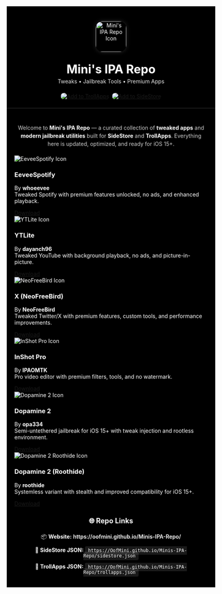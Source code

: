 <div style="background: #000000; margin: -8px -20px 0 -20px; padding: 25px 20px 20px 20px; color: white; font-family: 'Inter', 'Segoe UI', sans-serif; border-bottom: 1px solid #333;">
<div align="center">

  <img src="https://OofMini.github.io/Minis-IPA-Repo/apps/repo-icon.png" width="80" height="80" style="
    border-radius: 18px;
    box-shadow: 0 0 12px rgba(255,255,255,0.15);
    margin-bottom: 12px;
  " alt="Mini's IPA Repo Icon">

  <h1 style="font-size: 2.2em; font-weight: 700; margin: 0 0 5px 0;">
    Mini's IPA Repo
  </h1>
  <p style="font-size: 1em; margin: 0 0 20px 0; opacity: 0.9;">Tweaks • Jailbreak Tools • Premium Apps</p>

  <div style="margin: 0;">
    <a href="trollapps://add-repo?url=https://oofmini.github.io/Minis-IPA-Repo/trollapps.json" style="display: inline-block; margin: 2px;">
      <img src="https://img.shields.io/badge/Add%20to-TrollApps-007AFF?logo=apple&logoColor=white&style=for-the-badge" alt="Add to TrollApps" style="border-radius: 8px; border: none;">
    </a>
    <a href="sidestore://add-repo?url=https://oofmini.github.io/Minis-IPA-Repo/sidestore.json" style="display: inline-block; margin: 2px;">
      <img src="https://img.shields.io/badge/Add%20to-SideStore-8A2BE2?logo=apple&logoColor=white&style=for-the-badge" alt="Add to SideStore" style="border-radius: 8px; border: none;">
    </a>
  </div>
</div>
</div>

<div style="background: #000000; margin: 0 -20px; padding: 20px; color: white;">
<p align="center" style="max-width:700px; margin:20px auto; font-size:1em; color: #ccc; line-height: 1.5;">
  Welcome to <b style="color: #fff;">Mini's IPA Repo</b> — a curated collection of <b style="color: #fff;">tweaked apps</b> and <b style="color: #fff;">modern jailbreak utilities</b> built for <b style="color: #fff;">SideStore</b> and <b style="color: #fff;">TrollApps</b>. Everything here is updated, optimized, and ready for iOS 15+.
</p>

<details hidden>
  <summary>CSS</summary>
  <style>
@keyframes fadeIn {
  from {opacity: 0; transform: translateY(15px);}
  to {opacity: 1; transform: translateY(0);}
}

.app-grid {
  display: flex;
  flex-wrap: wrap;
  justify-content: center;
  gap: 20px;
  max-width: 1200px;
  margin: 0 auto;
}

.app-card {
  background: rgba(255,255,255,0.08);
  border: 1px solid rgba(255,255,255,0.15);
  border-radius: 16px;
  width: 280px;
  padding: 20px;
  text-align: center;
  transition: all 0.3s ease;
  animation: fadeIn 1s ease both;
  display: flex;
  flex-direction: column;
  align-items: center;
}

.app-card:hover {
  transform: scale(1.03);
  background: rgba(255,255,255,0.12);
  border-color: rgba(255,255,255,0.25);
}

.app-icon-container {
  width: 100px;
  height: 100px;
  margin: 0 auto 15px auto;
  display: flex;
  align-items: center;
  justify-content: center;
}

.app-card img {
  width: 100px;
  height: 100px;
  object-fit: contain;
  border-radius: 22px;
  background: #000;
  padding: 2px;
  box-sizing: border-box;
  display: block;
  margin: 0 auto;
}

.app-card h3 {
  margin: 0 auto 12px auto;
  color: #fff;
  font-size: 1.15em;
  font-weight: 600;
  width: 100%;
  text-align: center;
  line-height: 1.2;
  padding: 0;
  display: block;
}

.app-card-content {
  width: 100%;
  display: flex;
  flex-direction: column;
  align-items: center;
  flex-grow: 1;
}

.app-card p {
  font-size: 0.9em;
  color: #ccc;
  line-height: 1.5;
  margin: 0 auto 20px auto;
  width: 100%;
  text-align: center;
  padding: 0;
  display: block;
}

.download-btn {
  display: inline-block;
  padding: 10px 20px;
  border-radius: 10px;
  background: #1db954;
  color: #fff;
  text-decoration: none;
  transition: 0.3s;
  font-weight: 600;
  font-size: 0.95em;
  margin-top: auto;
  min-width: 120px;
  text-align: center;
}
.download-btn:hover { 
  opacity: 0.8;
  transform: translateY(-1px);
}

.repo-links {
  margin-top: 40px;
  padding: 25px;
  background: rgba(255,255,255,0.05);
  border-radius: 16px;
  border: 1px solid rgba(255,255,255,0.1);
}
.repo-links h3 {
  color: #fff;
  font-size: 1.3em;
  margin-bottom: 20px;
  text-align: center;
}
.repo-link-item {
  margin: 12px 0;
  font-size: 1em;
  color: #fff;
  text-align: center;
}
.repo-link-item a {
  color: #fff;
  text-decoration: none;
  font-weight: 600;
}
.repo-link-item a:hover {
  color: #1db954;
}
.repo-link-item code {
  background: rgba(255,255,255,0.1);
  padding: 4px 8px;
  border-radius: 4px;
  font-family: 'Monaco', 'Menlo', monospace;
  color: #fff;
}
  </style>
</details>

<div class="app-grid">

<div class="app-card">
  <div class="app-icon-container">
    <img src="https://OofMini.github.io/Minis-IPA-Repo/apps/EeveeSpotify.png" alt="EeveeSpotify Icon">
  </div>
  <div class="app-card-content">
    <h3>EeveeSpotify</h3>
    <p>By <b>whoeevee</b><br>Tweaked Spotify with premium features unlocked, no ads, and enhanced playback.</p>
    <a class="download-btn" href="https://github.com/OofMini/eeveespotifyreborn/releases/download/9.0.84/EeveeSpotify.ipa">Download</a>
  </div>
</div>

<div class="app-card">
  <div class="app-icon-container">
    <img src="https://OofMini.github.io/Minis-IPA-Repo/apps/YouTubePlus_5.2b3.PNG" alt="YTLite Icon">
  </div>
  <div class="app-card-content">
    <h3>YTLite</h3>
    <p>By <b>dayanch96</b><br>Tweaked YouTube with background playback, no ads, and picture-in-picture.</p>
    <a class="download-btn" href="https://github.com/OofMini/YTLite/releases/download/20.39.6/YouTubePlus_5.2b3.ipa">Download</a>
  </div>
</div>

<div class="app-card">
  <div class="app-icon-container">
    <img src="https://OofMini.github.io/Minis-IPA-Repo/apps/NeoFreeBird.png" alt="NeoFreeBird Icon">
  </div>
  <div class="app-card-content">
    <h3>X (NeoFreeBird)</h3>
    <p>By <b>NeoFreeBird</b><br>Tweaked Twitter/X with premium features, custom tools, and performance improvements.</p>
    <a class="download-btn" href="https://github.com/OofMini/tweak/releases/download/11.27/NeoFreeBird-sideloaded_5.1_11.27.ipa">Download</a>
  </div>
</div>

<div class="app-card">
  <div class="app-icon-container">
    <img src="https://OofMini.github.io/Minis-IPA-Repo/apps/Inshot.png" alt="InShot Pro Icon">
  </div>
  <div class="app-card-content">
    <h3>InShot Pro</h3>
    <p>By <b>IPAOMTK</b><br>Pro video editor with premium filters, tools, and no watermark.</p>
    <a class="download-btn" href="https://www.dropbox.com/scl/fi/z9pg3t8e5rkauyh51duud/InShot-ipaomtk.com.ipa?rlkey=whj0y0ex86tondgcdn9t7dxnv&dl=1">Download</a>
  </div>
</div>

<div class="app-card">
  <div class="app-icon-container">
    <img src="https://OofMini.github.io/Minis-IPA-Repo/apps/Dopamine2.png" alt="Dopamine 2 Icon">
  </div>
  <div class="app-card-content">
    <h3>Dopamine 2</h3>
    <p>By <b>opa334</b><br>Semi-untethered jailbreak for iOS 15+ with tweak injection and rootless environment.</p>
    <a class="download-btn" href="https://www.dropbox.com/scl/fi/83gkrrb2hq5nzv15e2f7q/Dopamine.tipa?rlkey=4tmq856xa31pqqw3t499gxm3z&dl=1">Download</a>
  </div>
</div>

<div class="app-card">
  <div class="app-icon-container">
    <img src="https://OofMini.github.io/Minis-IPA-Repo/apps/Dopamine2-roothide.png" alt="Dopamine 2 Roothide Icon">
  </div>
  <div class="app-card-content">
    <h3>Dopamine 2 (Roothide)</h3>
    <p>By <b>roothide</b><br>Systemless variant with stealth and improved compatibility for iOS 15+.</p>
    <a class="download-btn" href="https://www.dropbox.com/scl/fi/5b0ir4tyyzsyfrvoyr98u/Dopamine-2.tipa?rlkey=bjaykx5qol2uueo8jbaarxnfe&dl=1">Download</a>
  </div>
</div>

</div>

<div class="repo-links" align="center">
  <h3>🌐 Repo Links</h3>
  
  <div class="repo-link-item">
    📦 <strong>Website:</strong> 
    <a href="https://oofmini.github.io/Minis-IPA-Repo/" target="_blank">https://oofmini.github.io/Minis-IPA-Repo/</a>
  </div>
  
  <div class="repo-link-item">
    📜 <strong>SideStore JSON:</strong> 
    <code>https://OofMini.github.io/Minis-IPA-Repo/sidestore.json</code>
  </div>
  
  <div class="repo-link-item">
    📜 <strong>TrollApps JSON:</strong> 
    <code>https://OofMini.github.io/Minis-IPA-Repo/trollapps.json</code>
  </div>
</div>
</div>